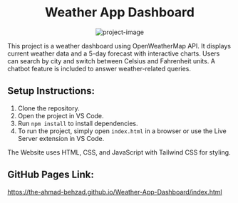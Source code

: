 <h1 align="center" id="title">Weather App Dashboard</h1>

<p align="center"><img src="https://socialify.git.ci/The-Ahmad-Behzad/Weather-App-Dashboard/image?language=1&amp;owner=1&amp;name=1&amp;stargazers=1&amp;theme=Light" alt="project-image"></p>

This project is a weather dashboard using OpenWeatherMap API. It displays current weather data and a 5-day forecast with interactive charts. Users can search by city and switch between Celsius and Fahrenheit units. A chatbot feature is included to answer weather-related queries.

## Setup Instructions:
1. Clone the repository.
2. Open the project in VS Code.
3. Run `npm install` to install dependencies.
4. To run the project, simply open `index.html` in a browser or use the Live Server extension in VS Code.
   
The Website uses HTML, CSS, and JavaScript with Tailwind CSS for styling.

## GitHub Pages Link:
https://the-ahmad-behzad.github.io/Weather-App-Dashboard/index.html

